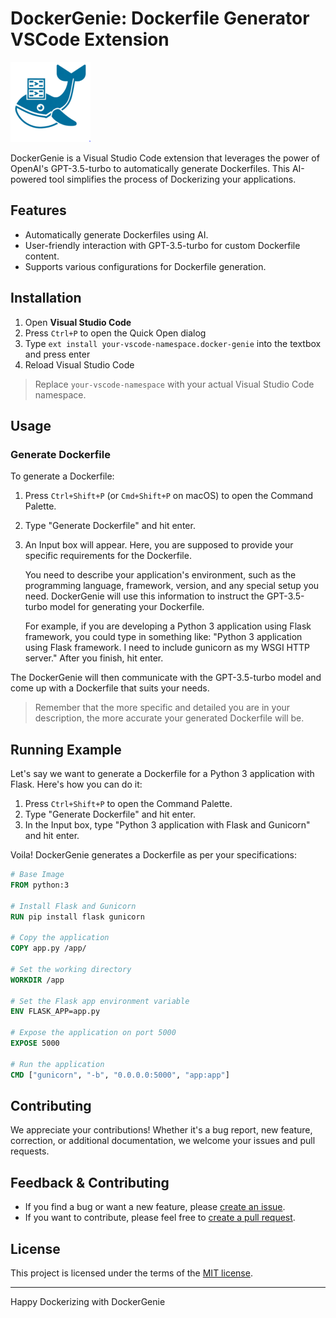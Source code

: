 
# DockerGenie: Dockerfile Generator VSCode Extension

![DockerGenie Logo](/src/images/icon.png)

DockerGenie is a Visual Studio Code extension that leverages the power of OpenAI's GPT-3.5-turbo to automatically generate Dockerfiles. This AI-powered tool simplifies the process of Dockerizing your applications.

## Features

- Automatically generate Dockerfiles using AI.
- User-friendly interaction with GPT-3.5-turbo for custom Dockerfile content.
- Supports various configurations for Dockerfile generation.

## Installation

1. Open **Visual Studio Code**
2. Press `Ctrl+P` to open the Quick Open dialog
3. Type `ext install your-vscode-namespace.docker-genie` into the textbox and press enter
4. Reload Visual Studio Code

> Replace `your-vscode-namespace` with your actual Visual Studio Code namespace.

## Usage

### Generate Dockerfile

To generate a Dockerfile:

1. Press `Ctrl+Shift+P` (or `Cmd+Shift+P` on macOS) to open the Command Palette.
2. Type "Generate Dockerfile" and hit enter.
3. An Input box will appear. Here, you are supposed to provide your specific requirements for the Dockerfile. 

    You need to describe your application's environment, such as the programming language, framework, version, and any special setup you need. DockerGenie will use this information to instruct the GPT-3.5-turbo model for generating your Dockerfile. 

    For example, if you are developing a Python 3 application using Flask framework, you could type in something like: "Python 3 application using Flask framework. I need to include gunicorn as my WSGI HTTP server." After you finish, hit enter.

The DockerGenie will then communicate with the GPT-3.5-turbo model and come up with a Dockerfile that suits your needs.

> Remember that the more specific and detailed you are in your description, the more accurate your generated Dockerfile will be.

## Running Example

Let's say we want to generate a Dockerfile for a Python 3 application with Flask. Here's how you can do it:

1. Press `Ctrl+Shift+P` to open the Command Palette.
2. Type "Generate Dockerfile" and hit enter.
3. In the Input box, type "Python 3 application with Flask and Gunicorn" and hit enter.

Voila! DockerGenie generates a Dockerfile as per your specifications:

```Dockerfile
# Base Image
FROM python:3

# Install Flask and Gunicorn
RUN pip install flask gunicorn

# Copy the application
COPY app.py /app/

# Set the working directory
WORKDIR /app

# Set the Flask app environment variable
ENV FLASK_APP=app.py

# Expose the application on port 5000
EXPOSE 5000

# Run the application
CMD ["gunicorn", "-b", "0.0.0.0:5000", "app:app"]
```

## Contributing

We appreciate your contributions! Whether it's a bug report, new feature, correction, or additional documentation, we welcome your issues and pull requests.

## Feedback & Contributing

- If you find a bug or want a new feature, please [create an issue](https://github.com/TimurMisharin/DockerGenie/issues).
- If you want to contribute, please feel free to [create a pull request](https://github.com/TimurMisharin/DockerGenie/pulls).

## License

This project is licensed under the terms of the [MIT license](LICENSE).


---

Happy Dockerizing with DockerGenie